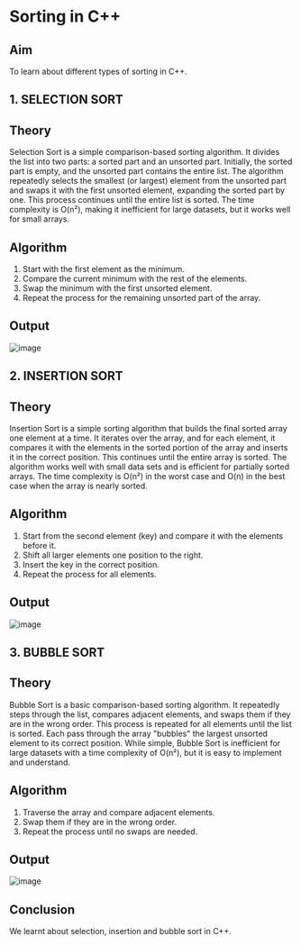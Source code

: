 # Sorting in C++
## Aim
To learn about different types of sorting in C++.

## 1. **SELECTION SORT**
## Theory
Selection Sort is a simple comparison-based sorting algorithm. It divides the list into two parts: a sorted part and an unsorted part. Initially, the sorted part is empty, and the unsorted part contains the entire list. The algorithm repeatedly selects the smallest (or largest) element from the unsorted part and swaps it with the first unsorted element, expanding the sorted part by one. This process continues until the entire list is sorted. The time complexity is O(n²), making it inefficient for large datasets, but it works well for small arrays.

## Algorithm
1. Start with the first element as the minimum.
2. Compare the current minimum with the rest of the elements.
3. Swap the minimum with the first unsorted element.
4. Repeat the process for the remaining unsorted part of the array.

## Output

![image](https://github.com/user-attachments/assets/bf9958cf-4150-454a-8700-9a7955e30734)

## 2. **INSERTION SORT**
## Theory
Insertion Sort is a simple sorting algorithm that builds the final sorted array one element at a time. It iterates over the array, and for each element, it compares it with the elements in the sorted portion of the array and inserts it in the correct position. This continues until the entire array is sorted. The algorithm works well with small data sets and is efficient for partially sorted arrays. The time complexity is O(n²) in the worst case and O(n) in the best case when the array is nearly sorted.

## Algorithm
1. Start from the second element (key) and compare it with the elements before it.
2. Shift all larger elements one position to the right.
3. Insert the key in the correct position.
4. Repeat the process for all elements.

## Output

![image](https://github.com/user-attachments/assets/13f1aa1d-866e-4bd3-8b32-005c29921265)

## 3. **BUBBLE SORT**
## Theory
Bubble Sort is a basic comparison-based sorting algorithm. It repeatedly steps through the list, compares adjacent elements, and swaps them if they are in the wrong order. This process is repeated for all elements until the list is sorted. Each pass through the array "bubbles" the largest unsorted element to its correct position. While simple, Bubble Sort is inefficient for large datasets with a time complexity of O(n²), but it is easy to implement and understand.

## Algorithm
1. Traverse the array and compare adjacent elements.
2. Swap them if they are in the wrong order.
3. Repeat the process until no swaps are needed.
## Output

![image](https://github.com/user-attachments/assets/462476d4-84c0-4ff4-b9ff-b34c2752a16f)

## Conclusion
We learnt about selection, insertion and bubble sort in C++. 
